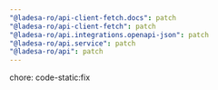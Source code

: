 ```yaml
---
"@ladesa-ro/api-client-fetch.docs": patch
"@ladesa-ro/api-client-fetch": patch
"@ladesa-ro/api.integrations.openapi-json": patch
"@ladesa-ro/api.service": patch
"@ladesa-ro/api": patch
---
```


chore: code-static:fix
